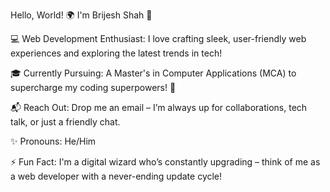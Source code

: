 Hello, World! 🌍 I'm Brijesh Shah 👋

💻 Web Development Enthusiast: I love crafting sleek, user-friendly web experiences and exploring the latest trends in tech!

🎓 Currently Pursuing: A Master's in Computer Applications (MCA) to supercharge my coding superpowers! 🚀

📬 Reach Out: Drop me an email – I’m always up for collaborations, tech talk, or just a friendly chat.

✨ Pronouns: He/Him

⚡ Fun Fact: I'm a digital wizard who’s constantly upgrading – think of me as a web developer with a never-ending update cycle! 
